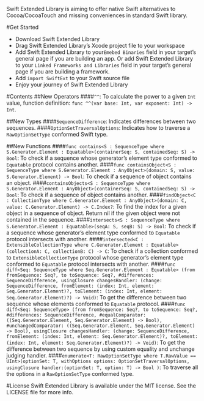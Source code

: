 Swift Extended Library is aiming to offer native Swift alternatives to Cocoa/CocoaTouch and missing conveniences in standard Swift library.

#Get Started
- Download Swift Extended Library
- Drag Swift Extended Library’s Xcode project file to your workspace
- Add Swift Extended Library to your`Emebed Binaries`  field in your target’s general page if you are building an app. Or add Swift Extended Library to your `Linked Frameworks and Libraries` field in your target’s general page if you are building a framework.
- Add `import SwiftExt` to your Swift source file
- Enjoy your journey of Swift Extended Library

#Contents
##New Operators
####`^^`: 
To calculate the power to a given `Int` value, function definition: `func ^^(var base: Int, var exponent: Int) -> Int`.

##New Types
####`SequenceDifference`:
Indicates differences between two sequences.
####`OptionSetTraversalOptions`:
Indicates how to traverse a `RawOptionSetType` conformed Swift type.

##New Functions
####`func contains<S : SequenceType where S.Generator.Element : Equatable>(containerSeq: S, containedSeq: S) -> Bool`:
To check if a sequence whose generator’s element type conformed to `Equatable` protocol contains another.
####`func containsObject<S : SequenceType where S.Generator.Element : AnyObject>(domain: S, value: S.Generator.Element) -> Bool`:
To check if a sequence of object contains an object.
####`containsObjects<S : SequenceType where S.Generator.Element : AnyObject>(containerSeq: S, containedSeq: S) -> Bool`:
To check if a sequence of object contains another.
####`findObject<C : CollectionType where C.Generator.Element : AnyObject>(domain: C, value: C.Generator.Element) -> C.Index?`:
To find the index for a given object in a sequence of object. Return nil if the given object were not contained in the sequence.
####`intersects<S : SequenceType where S.Generator.Element : Equatable>(seqA: S, seqB: S) -> Bool`:
To check if a sequence whose generator’s element type conformed to `Equatable` protocol intersects with another.
####`intersected<C : ExtensibleCollectionType where C.Generator.Element : Equatable>(collectionA: C, collectionB: C) -> C`:
To check if a collection conformed to `ExtensibleCollectionType` protocol whose generator’s element type conformed to `Equatable` protocol intersects with another.
####`func diff<Seq: SequenceType where Seq.Generator.Element : Equatable> (from fromSequence: Seq?, to toSequence: Seq?, #differences: SequenceDifference, usingClosure changesHandler: (change: SequenceDifference, fromElement: (index: Int, element: Seq.Generator.Element)?, toElement: (index: Int, element: Seq.Generator.Element)?) -> Void)`:
To get the difference between two sequence whose elements conformed to `Equatable` protocol.
####`func diff<Seq: SequenceType> (from fromSequence: Seq?, to toSequence: Seq?, #differences: SequenceDifference, #equalComparator: ((Seq.Generator.Element, Seq.Generator.Element) -> Bool), #unchangedComparator: ((Seq.Generator.Element, Seq.Generator.Element) -> Bool), usingClosure changesHandler: (change: SequenceDifference, fromElement: (index: Int, element: Seq.Generator.Element)?, toElement: (index: Int, element: Seq.Generator.Element)?) -> Void)`:
To get the difference between two sequence by using custom equality and unchange judging handler.
####`enumerate<T: RawOptionSetType where T.RawValue == UInt>(optionSet: T, withOptions options: OptionSetTraversalOptions, usingClosure handler:(optionSet: T, option: T) -> Bool )`:
To traverse all the options in a `RawOptionSetType` conformed type.

#License
Swift Extended Library is available under the MIT license. See the LICENSE file for more info.

